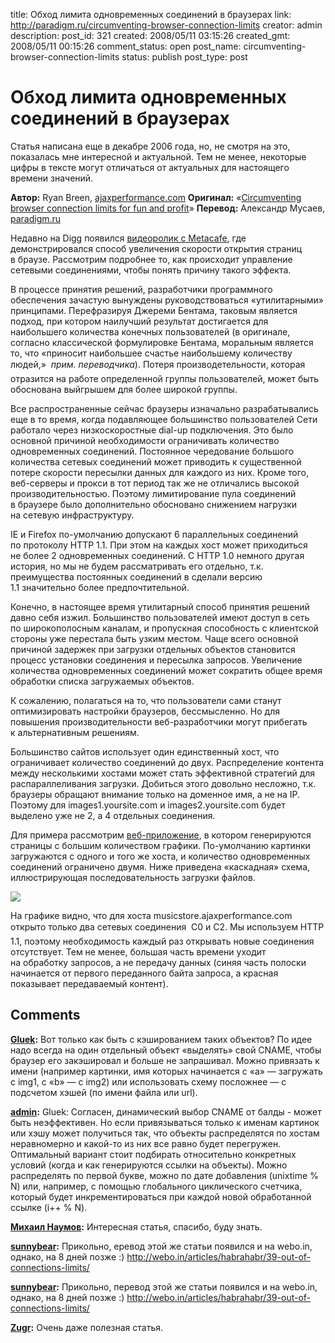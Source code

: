 title: Обход лимита одновременных соединений в браузерах
link: http://paradigm.ru/circumventing-browser-connection-limits
creator: admin
description: 
post_id: 321
created: 2008/05/11 03:15:26
created_gmt: 2008/05/11 00:15:26
comment_status: open
post_name: circumventing-browser-connection-limits
status: publish
post_type: post

# Обход лимита одновременных соединений в браузерах

Статья написана еще в декабре 2006 года, но, не смотря на это, показалась мне интересной и актуальной. Тем не менее, некоторые цифры в тексте могут отличаться от актуальных для настоящего времени значений.

**Автор:** Ryan Breen, [ajaxperformance.com](http://ajaxperformance.com/) **Оригинал:** «[Circumventing browser connection limits for fun and profit](http://b23.ru/pxk)» **Перевод:** Александр Мусаев, [paradigm.ru]()

Недавно на Digg появился [видеоролик с Metacafe](http://b23.ru/puf), где демонстрировался способ увеличения скорости открытия страниц в браузе. Рассмотрим подробнее то, как происходит управление сетевыми соединениями, чтобы понять причину такого эффекта.

В процессе принятия решений, разработчики программного обеспечения зачастую вынуждены руководствоваться «утилитарными» принципами. Перефразируя Джереми Бентама, таковым является подход, при котором наилучший результат достигается для наибольшего количества конечных пользователей (в оригинале, согласно классической формулировке Бентама, моральным является то, что «приносит наибольшее счастье наибольшему количеству людей,»  _прим. переводчика_). Потеря производетельности, которая отразится на работе определенной группы пользователей, может быть обоснована выйгрышем для более широкой группы.

Все распространенные сейчас браузеры изначально разрабатывались еще в то время, когда подавляющее большинство пользователей Сети работало через низкоскоростные dial-up подключения. Это было основной причиной необходимости ограничивать количество одновременных соединений. Постоянное чередование большого количества сетевых соединений может приводить к существенной потере скорости пересылки данных для каждого из них. Кроме того, веб-серверы и прокси в тот период так же не отличались высокой производительностью. Поэтому лимитирование пула соединений в браузере было дополнительно обосновано снижением нагрузки на сетевую инфраструктуру.

IE и Firefox по-умолчанию допускают 6 параллельных соединений по протоколу HTTP 1.1. При этом на каждых хост может приходиться не более 2 одновременных соединений. С HTTP 1.0 немного другая история, но мы не будем рассматривать его отдельно, т.к. преимущества постоянных соединений в сделали версию 1.1 значительно более предпочтительной.

Конечно, в настоящее время утилитарный способ принятия решений давно себя изжил. Большинство пользователей имеют доступ в сеть по широкополосным каналам, и пропускная способность с клиентской стороны уже перестала быть узким местом. Чаще всего основной причиной задержек при загрузки отдельных объектов становится процесс установки соединения и пересылка запросов. Увеличение количества одновременных соединений может сократить общее время обработки списка загружаемых объектов.

К сожалению, полагаться на то, что пользователи сами станут оптимизировать настройки браузеров, бессмысленно. Но для повышения производительности веб-разработчики могут прибегать к альтернативным решениям.

Большинство сайтов использует один единственный хост, что ограничивает количество соединений до двух. Распределение контента между несколькими хостами может стать эффективной стратегий для распараллеливания загрузки. Добиться этого довольно несложно, т.к. браузеры обращают внимание только на доменное имя, а не на IP. Поэтому для images1.yoursite.com и images2.yoursite.com будет выделено уже не 2, а 4 отдельных соединения. 

Для примера рассмотрим [веб-приложение](http://musicstore.ajaxperformance.com/), в котором генерируются страницы с большим количеством графики. По-умолчанию картинки загружаются с одного и того же хоста, и количество одновременных соединений ограничено двумя. Ниже приведена «каскадная» схема, иллюстрирующая последовательность загрузки файлов.

[![](/;-\)/2008/05/00two_conn_waterfall_small.png)](http://b23.ru/pui)

На графике видно, что для хоста musicstore.ajaxperformance.com открыто только два сетевых соединения  C0 и С2. Мы используем HTTP 1.1, поэтому необходимость каждый раз открывать новые соединения отсутствует. Тем не менее, большая часть времени уходит на обработку запросов, а не передачу данных (синяя часть полоски начинается от первого переданного байта запроса, а красная показывает передаваемый контент).

## Comments

**[Gluek](#732 "2008/05/11 14:39:53"):** Вот только как быть с кэшированием таких объектов? По идее надо всегда на один отдельный объект «выделять» свой CNAME, чтобы браузер его закэшировал и больше не запрашивал. Можно привязать к имени (например картинки, имя которых начинается с «a» — загружать с img1, с «b» — с img2) или использовать схему посложнее — с подсчетом хэшей (по имени файла или url).

**[admin](#733 "2008/05/11 15:47:16"):** Gluek: Согласен, динамический выбор CNAME от балды - может быть неэффективен. Но если привязываться только к именам картинок или хэшу может получиться так, что объекты распределятся по хостам неравномерно и какой-то из них все равно будет перегружен. Оптимальный вариант стоит подбирать относительно конкретных условий (когда и как генерируются ссылки на объекты). Можно распределять по первой букве, можно по дате добавления (unixtime % N) или, например, с помощью глобального циклического счетчика, который будет инкрементироваться при каждой новой обработанной ссылке (i++ % N).

**[Михаил Наумов](#987 "2008/06/06 16:26:50"):** Интересная статья, спасибо, буду знать.

**[sunnybear](#3580 "2008/10/19 10:03:31"):** Прикольно, еревод этой же статьи появился и на webo.in, однако, на 8 дней позже :) http://webo.in/articles/habrahabr/39-out-of-connections-limits/

**[sunnybear](#3581 "2008/10/19 10:12:29"):** Прикольно, перевод этой же статьи появился и на webo.in, однако, на 8 дней позже :) http://webo.in/articles/habrahabr/39-out-of-connections-limits/

**[Zugr](#61268 "2011/12/07 10:17:58"):** Очень даже полезная статья.

